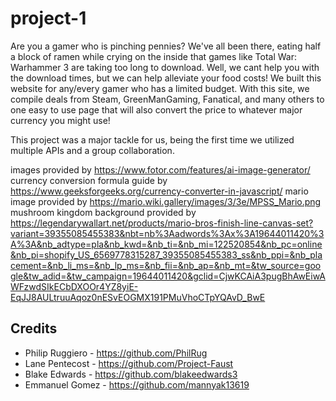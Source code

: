 # project-1

Are you a gamer who is pinching pennies? We've all been there, eating half a block of ramen while crying on the inside that games like Total War: Warhammer 3 are taking too long to download. Well, we cant help you with the download times, but we can help alleviate your food costs! We built this website for any/every gamer who has a limited budget. With this site, we compile deals from Steam, GreenManGaming, Fanatical, and many others to one easy to use page that will also convert the price to whatever major currency you might use!

This project was a major tackle for us, being the first time we utilized multiple APIs and a group collaboration.


images provided by https://www.fotor.com/features/ai-image-generator/
currency conversion formula guide by https://www.geeksforgeeks.org/currency-converter-in-javascript/
mario image provided by https://mario.wiki.gallery/images/3/3e/MPSS_Mario.png
mushroom kingdom background provided by https://legendarywallart.net/products/mario-bros-finish-line-canvas-set?variant=39355085455383&nbt=nb%3Aadwords%3Ax%3A19644011420%3A%3A&nb_adtype=pla&nb_kwd=&nb_ti=&nb_mi=122520854&nb_pc=online&nb_pi=shopify_US_6569778315287_39355085455383_ss&nb_ppi=&nb_placement=&nb_li_ms=&nb_lp_ms=&nb_fii=&nb_ap=&nb_mt=&tw_source=google&tw_adid=&tw_campaign=19644011420&gclid=CjwKCAiA3pugBhAwEiwAWFzwdSIkECbDXOOr4YZ8yiE-EqJJ8AULtruuAqoz0nESvEOGMX191PMuVhoCTpYQAvD_BwE


## Credits
- Philip Ruggiero - https://github.com/PhilRug
- Lane Pentecost - https://github.com/Project-Faust
- Blake Edwards - https://github.com/blakeedwards3
- Emmanuel Gomez - https://github.com/mannyak13619